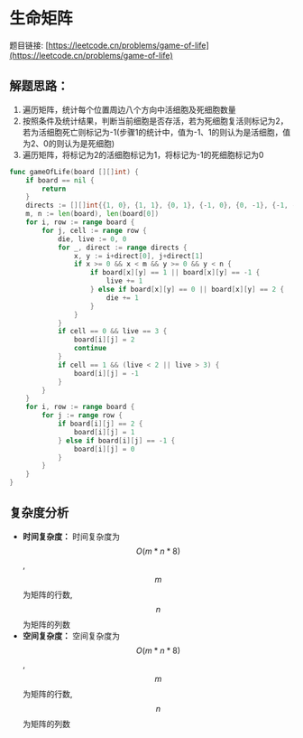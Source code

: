# 生命矩阵

题目链接: [https://leetcode.cn/problems/game-of-life](https://leetcode.cn/problems/game-of-life)

## 解题思路：

1. 遍历矩阵，统计每个位置周边八个方向中活细胞及死细胞数量
2. 按照条件及统计结果，判断当前细胞是否存活，若为死细胞复活则标记为2，若为活细胞死亡则标记为-1(步骤1的统计中，值为-1、1的则认为是活细胞，值为2、0的则认为是死细胞)
3. 遍历矩阵，将标记为2的活细胞标记为1，将标记为-1的死细胞标记为0

```go
func gameOfLife(board [][]int) {
	if board == nil {
		return
	}
	directs := [][]int{{1, 0}, {1, 1}, {0, 1}, {-1, 0}, {0, -1}, {-1, -1}, {1, -1}, {-1, 1}}
	m, n := len(board), len(board[0])
	for i, row := range board {
		for j, cell := range row {
			die, live := 0, 0
			for _, direct := range directs {
				x, y := i+direct[0], j+direct[1]
				if x >= 0 && x < m && y >= 0 && y < n {
					if board[x][y] == 1 || board[x][y] == -1 {
						live += 1
					} else if board[x][y] == 0 || board[x][y] == 2 {
						die += 1
					}
				}
			}
			if cell == 0 && live == 3 {
				board[i][j] = 2
				continue
			}
			if cell == 1 && (live < 2 || live > 3) {
				board[i][j] = -1
			}
		}
	}
	for i, row := range board {
		for j := range row {
			if board[i][j] == 2 {
				board[i][j] = 1
			} else if board[i][j] == -1 {
				board[i][j] = 0
			}
		}
	}
}
```

## 复杂度分析

- **时间复杂度：** 时间复杂度为$$O(m*n*8)$$,$$m$$为矩阵的行数,$$n$$为矩阵的列数
- **空间复杂度：** 空间复杂度为$$O(m*n*8)$$,$$m$$为矩阵的行数,$$n$$为矩阵的列数
